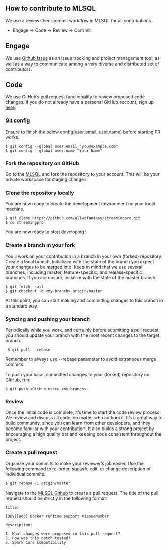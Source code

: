 
## How to contribute to MLSQL

We use a review-then-commit workflow in MLSQL for all contributions.

* Engage  -> Code -> Review -> Commit


## Engage

We use [Github Issue](https://github.com/allwefantasy/streamingpro/issues) as an issue tracking and project management tool, as well as a way to communicate among a very diverse and distributed set of contributors.

## Code

We use GitHub’s pull request functionality to review proposed code changes. If you do not already have a personal GitHub account, sign up [here](https://github.com/).

### Git config

Ensure to finish the below config(user.email, user.name) before starting PR works.

```
$ git config --global user.email "you@example.com"
$ git config --global user.name "Your Name"
```

### Fork the repository on GitHub

Go to the [MLSQL](https://github.com/allwefantasy/streamingpro) and fork the repository to your account. This will be your private workspace for staging changes.


### Clone the repository locally

You are now ready to create the development environment on your local machine.

```
$ git clone https://github.com/allwefantasy/streamingpro.git
$ cd streamingpro
```


You are now ready to start developing!

### Create a branch in your fork

You’ll work on your contribution in a branch in your own (forked) repository.
Create a local branch, initialized with the state of the branch you expect your changes to be merged into.
Keep in mind that we use several branches, including master, feature-specific, and release-specific branches.
If you are unsure, initialize with the state of the master branch.



```
$ git fetch --all
$ git checkout -b <my-branch> origin/master
```

At this point, you can start making and committing changes to this branch in a standard way.

### Syncing and pushing your branch

Periodically while you work, and certainly before submitting a pull request,
you should update your branch with the most recent changes to the target branch.

```
 $ git pull --rebase
```

Remember to always use --rebase parameter to avoid extraneous merge commits.

To push your local, committed changes to your (forked) repository on GitHub, run:

```
$ git push <GitHub_user> <my-branch>
```


### Review

Once the initial code is complete,
it’s time to start the code review process. We review and discuss all code,
no matter who authors it. It’s a great way to build community, since you can learn from other developers,
and they become familiar with your contribution.
It also builds a strong project by encouraging a high quality bar and keeping code consistent throughout the project.

### Create a pull request

Organize your commits to make your reviewer’s job easier. Use the following command to re-order, squash, edit, or change description of individual commits.

```
$ git rebase -i origin/master
```

Navigate to the [MLSQL Github](https://github.com/allwefantasy/streamingpro) to create a pull request. The title of the pull request should be strictly in the following format:


```
title:

[DEV][add] Docker runtime support #IssueNumber

description:

1. What changes were proposed in this pull request?
2. How was this patch tested?
3. Spark Core Compatibility

```



